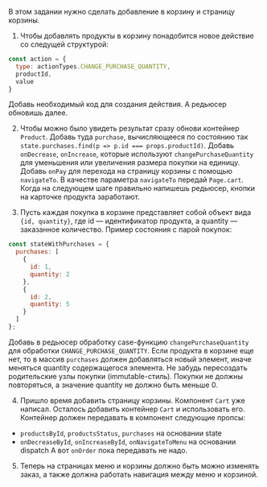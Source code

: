 В этом задании нужно сделать добавление в корзину и страницу корзины.

1. Чтобы добавлять продукты в корзину понадобится новое действие со следущей структурой:
```js
const action = {
  type: actionTypes.CHANGE_PURCHASE_QUANTITY,
  productId,
  value
}
```
Добавь необходимый код для создания действия. А редьюсер обновишь далее.

2. Чтобы можно было увидеть результат сразу обнови контейнер `Product`.
Добавь туда `purchase`, вычисляющееся по состоянию так `state.purchases.find(p => p.id === props.productId)`.
Добавь `onDecrease`, `onIncrease`, которые используют `changePurchaseQuantity`
для уменьшения или увеличения размера покупки на единицу.
Добавь `onPay` для перехода на страницу корзины с помощью `navigateTo`.
В качестве параметра `navigateTo` передай `Page.cart`.
Когда на следующем шаге правильно напишешь редьюсер, кнопки на карточке продукта заработают.

3. Пусть каждая  покупка в корзине представляет собой объект вида `{id, quantity}`,
где id — идентификатор продукта, а quantity — заказанное количество.
Пример состояния с парой покупок:
```js
const stateWithPurchases = {
  purchases: [
    {
      id: 1,
      quantity: 2
    },
    {
      id: 2,
      quantity: 5
    }
  ]
};
```
Добавь в редьюсер обработку case-функцию `changePurchaseQuantity` для обработки `CHANGE_PURCHASE_QUANTITY`.
Если продукта в корзине еще нет, то в массив `purchases` должен добавляться новый элемент,
иначе меняться quantity содержащегося элемента. Не забудь пересоздать родительские узлы покупки (immutable-стиль).
Покупки не должны повторяться, а значение quantity не должно быть меньше 0.

4. Пришло время добавить страницу корзины. Компонент `Cart` уже написал.
Осталось добавить контейнер `Cart` и использовать его.
Контейнер должен передавать в компонент следующие пропсы:
- `productsById`, `productsStatus`, `purchases` на основании state
- `onDecreaseById`, `onIncreaseById`, `onNavigateToMenu` на основании dispatch
А вот `onOrder` пока передавать не надо.

5. Теперь на страницах меню и корзины должно быть можно изменять заказ,
а также должна работать навигация между меню и корзиной.
